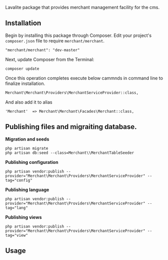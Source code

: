 Lavalite package that provides merchant management facility for the cms.

## Installation

Begin by installing this package through Composer. Edit your project's `composer.json` file to require `merchant/merchant`.

    "merchant/merchant": "dev-master"

Next, update Composer from the Terminal:

    composer update

Once this operation completes execute below cammnds in command line to finalize installation.

    Merchant\Merchant\Providers\MerchantServiceProvider::class,

And also add it to alias

    'Merchant'  => Merchant\Merchant\Facades\Merchant::class,

## Publishing files and migraiting database.

**Migration and seeds**

    php artisan migrate
    php artisan db:seed --class=Merchant\\MerchantTableSeeder

**Publishing configuration**

    php artisan vendor:publish --provider="Merchant\Merchant\Providers\MerchantServiceProvider" --tag="config"

**Publishing language**

    php artisan vendor:publish --provider="Merchant\Merchant\Providers\MerchantServiceProvider" --tag="lang"

**Publishing views**

    php artisan vendor:publish --provider="Merchant\Merchant\Providers\MerchantServiceProvider" --tag="view"


## Usage


